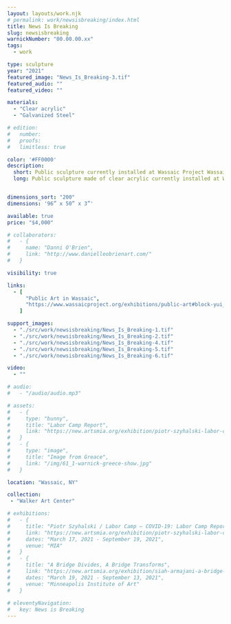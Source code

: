 ```yaml
---
layout: layouts/work.njk
# permalink: work/newsisbreaking/index.html
title: News Is Breaking
slug: newsisbreaking
warnickNumber: "00.00.00.xx"
tags:
  - work

type: sculpture
year: "2021"
featured_image: "News_Is_Breaking-3.tif"
featured_audio: ""
featured_video: ""

materials: 
  - "Clear acrylic"
  - "Galvanized Steel"

# edition: 
#   number: 
#   proofs: 
#   limitless: true

color: '#FF0000'
description:
  short: Public sculpture currently installed at Wassaic Project Wassaic, NY. 
  long: Public sculpture made of clear acrylic currently installed at Wassaic Project Wassaic, NY. I think about the news as a lens through which we view the world, and the world as a backdrop to the events we live through. In the studio, I play with words as often as objects, and this billboard plays with how the attention economy has broken our consideration of information.


dimensions_sort: "200"
dimensions: '96” x 50” x 3”'

available: true
price: "$4,000"

# collaborators:
#   - {
#     name: "Danni O'Brien",
#     link: "http://www.danielleobrienart.com/"
#   }

visibility: true

links:
  - [
      "Public Art in Wassaic",
      "https://www.wassaicproject.org/exhibitions/public-art#block-yui_3_17_2_1_1635259463800_75918",
    ]

support_images: 
  - "./src/work/newsisbreaking/News_Is_Breaking-1.tif"
  - "./src/work/newsisbreaking/News_Is_Breaking-2.tif"
  - "./src/work/newsisbreaking/News_Is_Breaking-4.tif"
  - "./src/work/newsisbreaking/News_Is_Breaking-5.tif"
  - "./src/work/newsisbreaking/News_Is_Breaking-6.tif"

video:
  - ""

# audio:
#   - "/audio/audio.mp3"

# assets: 
#   - {
#     type: "bunny",
#     title: "Labor Camp Report",
#     link: "https://new.artsmia.org/exhibition/piotr-szyhalski-labor-camp-covid-19-labor-camp-report"
#   }
#   - {
#     type: "image",
#     title: "Image from Greace",
#     link: "/img/61_1-warnick-greece-show.jpg"
#   }

location: "Wassaic, NY"

collection:
 - "Walker Art Center"

# exhibitions:
#   - {
#     title: "Piotr Szyhalski / Labor Camp – COVID-19: Labor Camp Report",
#     link: "https://new.artsmia.org/exhibition/piotr-szyhalski-labor-camp-covid-19-labor-camp-report",
#     dates: "March 17, 2021 - September 19, 2021",
#     venue: "MIA"
#   }
#   - {
#     title: "A Bridge Divides, A Bridge Transforms",
#     link: "https://new.artsmia.org/exhibition/siah-armajani-a-bridge-divides-a-bridge-transforms",
#     dates: "March 19, 2021 - September 13, 2021",
#     venue: "Minneapolis Institute of Art"
#   }
  
# eleventyNavigation:
#   key: News is Breaking
---
```

